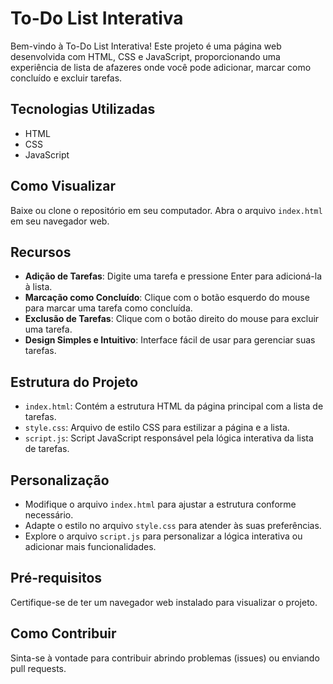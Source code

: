 # To-Do List Interativa

Bem-vindo à To-Do List Interativa! Este projeto é uma página web desenvolvida com HTML, CSS e JavaScript, proporcionando uma experiência de lista de afazeres onde você pode adicionar, marcar como concluído e excluir tarefas.

## Tecnologias Utilizadas

- HTML
- CSS
- JavaScript

## Como Visualizar

Baixe ou clone o repositório em seu computador.
Abra o arquivo `index.html` em seu navegador web.

## Recursos

- **Adição de Tarefas**: Digite uma tarefa e pressione Enter para adicioná-la à lista.
- **Marcação como Concluído**: Clique com o botão esquerdo do mouse para marcar uma tarefa como concluída.
- **Exclusão de Tarefas**: Clique com o botão direito do mouse para excluir uma tarefa.
- **Design Simples e Intuitivo**: Interface fácil de usar para gerenciar suas tarefas.

## Estrutura do Projeto

- `index.html`: Contém a estrutura HTML da página principal com a lista de tarefas.
- `style.css`: Arquivo de estilo CSS para estilizar a página e a lista.
- `script.js`: Script JavaScript responsável pela lógica interativa da lista de tarefas.

## Personalização

- Modifique o arquivo `index.html` para ajustar a estrutura conforme necessário.
- Adapte o estilo no arquivo `style.css` para atender às suas preferências.
- Explore o arquivo `script.js` para personalizar a lógica interativa ou adicionar mais funcionalidades.

## Pré-requisitos

Certifique-se de ter um navegador web instalado para visualizar o projeto.

## Como Contribuir

Sinta-se à vontade para contribuir abrindo problemas (issues) ou enviando pull requests.